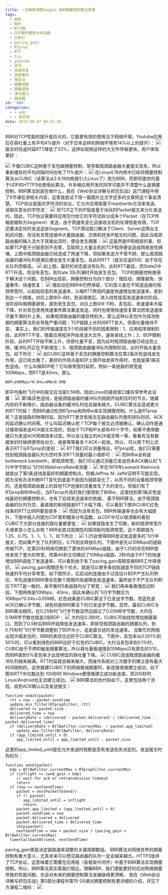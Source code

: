```yaml
---
title: 一文解释清楚Google BBR拥塞控制算法原理
tags:
  - BBR
  - BDP
  - BtlBW
  - CDF累积概率分布函数
  - CUBIC
  - pacing_gain
  - RTprop
  - RTT
  - tcp
  - youtube
  - 丢包
  - 快速恢复
  - 快速重传
  - 慢启动
  - 拥塞控制
  - 拥塞避免
  - 滑动窗口
  - 路由器
id: '984'
categories:
  - - web
  - - 高并发
date: 2019-08-07 08:55:28
---
```


BBR对TCP性能的提升是巨大的，它能更有效的使用当下网络环境，Youtube应用后在吞吐量上有平均4%提升（对于日本这样的网络环境有14%以上的提升）： [![](http://www.taohui.pub/wp-content/uploads/2019/07/Youtube-BBS-vs-CUBIC-Throughput-1.png)](http://www.taohui.pub/2019/08/07/%e4%b8%80%e6%96%87%e8%a7%a3%e9%87%8a%e6%b8%85%e6%a5%9agoogle-bbr%e6%8b%a5%e5%a1%9e%e6%8e%a7%e5%88%b6%e7%ae%97%e6%b3%95%e5%8e%9f%e7%90%86/youtube-bbs-vs-cubic-throughput-2/) 报文的往返时延RTT降低了33%，这样如视频这样的大文件传输更快，用户体验更好：
<!-- more -->
 [![](http://www.taohui.pub/wp-content/uploads/2019/07/Youtube-BBS-vs-CUBIC-Max-RTT-1.png)](http://www.taohui.pub/2019/08/07/%e4%b8%80%e6%96%87%e8%a7%a3%e9%87%8a%e6%b8%85%e6%a5%9agoogle-bbr%e6%8b%a5%e5%a1%9e%e6%8e%a7%e5%88%b6%e7%ae%97%e6%b3%95%e5%8e%9f%e7%90%86/youtube-bbs-vs-cubic-max-rtt-2/) 不像CUBIC这种基于丢包做拥塞控制，常导致瓶颈路由器大量报文丢失，所以重新缓存的平均间隔时间也有了11%提升： [![](http://www.taohui.pub/wp-content/uploads/2019/07/Youtube-BBS-vs-CUBIC-Rebuffers-1.png)](http://www.taohui.pub/2019/08/07/%e4%b8%80%e6%96%87%e8%a7%a3%e9%87%8a%e6%b8%85%e6%a5%9agoogle-bbr%e6%8b%a5%e5%a1%9e%e6%8e%a7%e5%88%b6%e7%ae%97%e6%b3%95%e5%8e%9f%e7%90%86/youtube-bbs-vs-cubic-rebuffers-2/) 在Linux4.19内核中已经将拥塞控制算法从CUBIC（该算法从2.6.19内核就引入Linux了）改为BBR，而即将面世的基于UDP的HTTP3也使用此算法。许多做应用开发的同学可能并不清楚什么是拥塞控制，BBR算法到底在做什么，我在《Web协议详解与抓包实战》这门课程中用了6节课在讲相关内容，这里我尝试下用一篇图片比文字还多的文章把这个事说清楚。 TCP协议是面向字符流的协议，它允许应用层基于read/write方法来发送、读取任意长的字符流： [![](http://www.taohui.pub/wp-content/uploads/2019/07/tcp-socket-readwrite.png)](http://www.taohui.pub/2019/08/07/%e4%b8%80%e6%96%87%e8%a7%a3%e9%87%8a%e6%b8%85%e6%a5%9agoogle-bbr%e6%8b%a5%e5%a1%9e%e6%8e%a7%e5%88%b6%e7%ae%97%e6%b3%95%e5%8e%9f%e7%90%86/tcp-socket-readwrite/) 但TCP之下的IP层是基于块状的Packet报文来分片发送的，因此，TCP协议需要将应用交付给它的字符流拆分成多个Packet（在TCP传输层被称为Segment）发送，由于网速有变化且接收主机的处理性能有限，TCP还要决定何时发送这些Segment。TCP滑动窗口解决了Client、Server这两台主机的问题，但没有去管连接中大量路由器、交换机转发IP报文的问题，因此当瓶颈路由器的输入流大于其输出流时，便会发生拥塞： [![](http://www.taohui.pub/wp-content/uploads/2019/07/较大管道向较小管道传输引发拥堵.png)](http://www.taohui.pub/2019/08/07/%e4%b8%80%e6%96%87%e8%a7%a3%e9%87%8a%e6%b8%85%e6%a5%9agoogle-bbr%e6%8b%a5%e5%a1%9e%e6%8e%a7%e5%88%b6%e7%ae%97%e6%b3%95%e5%8e%9f%e7%90%86/%e8%be%83%e5%a4%a7%e7%ae%a1%e9%81%93%e5%90%91%e8%be%83%e5%b0%8f%e7%ae%a1%e9%81%93%e4%bc%a0%e8%be%93%e5%bc%95%e5%8f%91%e6%8b%a5%e5%a0%b5/) 这虽然是IP网络层的事，但如果TCP基于分层原则不去管，互联网上大量主机的TCP程序便会造成网络恶性拥堵。上图中瓶颈路由器已经造成了网速下降，但如果发送方不管不顾，那么瓶颈路由器的缓冲队列填满后便会发生大量丢包，且此时RTT（报文往返时间）由于存在长队列而极高。 [![](http://www.taohui.pub/wp-content/uploads/2019/07/BBR队列丢包-1.png)](http://www.taohui.pub/2019/08/07/%e4%b8%80%e6%96%87%e8%a7%a3%e9%87%8a%e6%b8%85%e6%a5%9agoogle-bbr%e6%8b%a5%e5%a1%9e%e6%8e%a7%e5%88%b6%e7%ae%97%e6%b3%95%e5%8e%9f%e7%90%86/bbr%e9%98%9f%e5%88%97%e4%b8%a2%e5%8c%85-2/) 如上图，最好的状态是没有队列，此时RTT最低，而State2中RTT升高，但没有丢包，到State 3队列满时开始发生丢包。 TCP的拥塞控制便用于解决这个问题。在BBR出现前，拥塞控制分为四个部分：慢启动、拥塞避免、快速重传、快速恢复： [![](http://www.taohui.pub/wp-content/uploads/2019/07/Reno拥塞控制示意.jpg)](http://www.taohui.pub/2019/08/07/%e4%b8%80%e6%96%87%e8%a7%a3%e9%87%8a%e6%b8%85%e6%a5%9agoogle-bbr%e6%8b%a5%e5%a1%9e%e6%8e%a7%e5%88%b6%e7%ae%97%e6%b3%95%e5%8e%9f%e7%90%86/reno%e6%8b%a5%e5%a1%9e%e6%8e%a7%e5%88%b6%e7%a4%ba%e6%84%8f/) 慢启动在BBR中仍然保留，它的意义是在不知道连接的瓶颈带宽时，以起始较低的发送速率，以每RTT两倍的速度快速增加发送速率，直到到达一个阈值，对应上图中0-4秒。到该阈值后，进入线性提高发送速率的阶段，该阶段叫做拥塞避免，直到发生丢包，对应上图中8-11秒。丢包后，发速速率大幅下降，针对丢包使用快速重传算法重送发送，同时也使用快速恢复算法把发送速率尽量平滑的升上来。 如果瓶颈路由器的缓存特别大，那么这种以丢包作为探测依据的拥塞算法将会导致严重问题：TCP链路上长时间RTT变大，但吞吐量维持不变。 事实上，我们的传输速度在3个阶段被不同的因素限制：1、应用程序限制阶段，此时RTT不变，随着应用程序开始发送大文件，速率直线上升；2、BDP限制阶段，此时RTT开始不断上升，但吞吐量不变，因为此时瓶颈路由器已经达到上限，缓冲队列正在不断增加；3、瓶颈路由器缓冲队列限制阶段，此时开始大量丢包。如下所示： [![](/2019/07/传输速度、RTT与飞行报文的关系-1.png)](http://www.taohui.pub/2019/08/07/%e4%b8%80%e6%96%87%e8%a7%a3%e9%87%8a%e6%b8%85%e6%a5%9agoogle-bbr%e6%8b%a5%e5%a1%9e%e6%8e%a7%e5%88%b6%e7%ae%97%e6%b3%95%e5%8e%9f%e7%90%86/%e4%bc%a0%e8%be%93%e9%80%9f%e5%ba%a6%e3%80%81rtt%e4%b8%8e%e9%a3%9e%e8%a1%8c%e6%8a%a5%e6%96%87%e7%9a%84%e5%85%b3%e7%b3%bb-2/) 如CUBIC这样基于丢包的拥塞控制算法在第2条灰色竖线发生作用，这已经太晚了，更好的作用点是BDP上限开始发挥作用时，也就是第1条灰色竖线。 什么叫做BDP呢？它叫做带宽时延积，例如一条链路的带宽是100Mbps，而RTT是40ms，那么

```
BDP=100Mbps*0.04s=4Mb=0.5MB
```

即平均每秒飞行中的报文应当是0.5MB。因此Linux的接收窗口缓存常参考此设置： [![](http://www.taohui.pub/wp-content/uploads/2017/01/BGP-1.jpg)](http://www.taohui.pub/2016/01/27/%e9%ab%98%e6%80%a7%e8%83%bd%e7%bd%91%e7%bb%9c%e7%bc%96%e7%a8%8b7-tcp%e8%bf%9e%e6%8e%a5%e7%9a%84%e5%86%85%e5%ad%98%e4%bd%bf%e7%94%a8/%e9%ab%98%e6%80%a7%e8%83%bd%e7%bd%91%e7%bb%9c%e7%bc%96%e7%a8%8b-bgp/) 第1条灰色竖线，是瓶颈路由器的缓冲队列刚刚开始积压时的节点。随着内存的不断降价，路由器设备的缓冲队列也会越来越大，CUBIC算法会造成更大的RTT时延！ 而BBR通过检测RTprop和BtlBw来实现拥塞控制。什么是RTprop呢？这是链路的物理时延，因为RTT里含有报文在路由器队列里的排队时间、ACK的延迟确认时间等。什么叫延迟确认呢？TCP每个报文必须被确认，确认动作是通过接收端发送ACK报文实现的，但由于TCP和IP头部有40个字节，如果不携带数据只为发送ACK网络效率过低，所以会让独立的ACK报文等一等，看看有没有数据发的时候顺便带给对方，或者等等看多个ACK一起发。所以，可以用下列公式表示RTT与RTprop的差别： [![](http://www.taohui.pub/wp-content/uploads/2019/07/RTprop计算1.png)](http://www.taohui.pub/2019/08/07/%e4%b8%80%e6%96%87%e8%a7%a3%e9%87%8a%e6%b8%85%e6%a5%9agoogle-bbr%e6%8b%a5%e5%a1%9e%e6%8e%a7%e5%88%b6%e7%ae%97%e6%b3%95%e5%8e%9f%e7%90%86/rtprop%e8%ae%a1%e7%ae%971/) RTT我们可以测量得出，RTprop呢，我们只需要找到瓶颈路由器队列为空时多次RTT测量的最小值即可： [![](http://www.taohui.pub/wp-content/uploads/2019/07/RTprop计算2.png)](http://www.taohui.pub/2019/08/07/%e4%b8%80%e6%96%87%e8%a7%a3%e9%87%8a%e6%b8%85%e6%a5%9agoogle-bbr%e6%8b%a5%e5%a1%9e%e6%8e%a7%e5%88%b6%e7%ae%97%e6%b3%95%e5%8e%9f%e7%90%86/rtprop%e8%ae%a1%e7%ae%972/) 而BtlBw全称是bottleneck bandwith，即瓶颈带宽，我们可以通过测量已发送但未ACK确认的飞行中字节除以飞行时间deliveryRate来测量： [![](http://www.taohui.pub/wp-content/uploads/2019/07/BtlBw计算.png)](http://www.taohui.pub/2019/08/07/%e4%b8%80%e6%96%87%e8%a7%a3%e9%87%8a%e6%b8%85%e6%a5%9agoogle-bbr%e6%8b%a5%e5%a1%9e%e6%8e%a7%e5%88%b6%e7%ae%97%e6%b3%95%e5%8e%9f%e7%90%86/btlbw%e8%ae%a1%e7%ae%97/) 早在1979年Leonard Kleinrock就提出了第1条竖线是最好的拥塞控制点，但被Jeffrey M. Jaffe证明不可能实现，因为没有办法判断RTT变化到底是不是因为链路变化了，从而不同的设备瓶颈导致的，还是瓶颈路由器上的其他TCP连接的流量发生了大的变化。但我们有了RTprop和BtlBw后，当RTprop升高时我们便得到了BtlBw，这便找到第1条灰色竖线最好的拥塞控制点，也有了后续发送速率的依据。 基于BBR算法，由于瓶颈路由器的队列为空，最直接的影响就是RTT大幅下降，可以看到下图中CUBIC红色线条的RTT比BBR要高很多： [![](http://www.taohui.pub/wp-content/uploads/2019/07/CUBIC与BBR的RTT对比-1.png)](http://www.taohui.pub/2019/08/07/%e4%b8%80%e6%96%87%e8%a7%a3%e9%87%8a%e6%b8%85%e6%a5%9agoogle-bbr%e6%8b%a5%e5%a1%9e%e6%8e%a7%e5%88%b6%e7%ae%97%e6%b3%95%e5%8e%9f%e7%90%86/cubic%e4%b8%8ebbr%e7%9a%84rtt%e5%af%b9%e6%af%94-2/) 而因为没有丢包，BBR传输速率也会有大幅提升，下图中插入的图为CDF累积概率分布函数，从CDF中可以很清晰的看到CUBIC下大部分连接的吞吐量都更低： [![](http://www.taohui.pub/wp-content/uploads/2019/07/BBR带宽提升-1.png)](http://www.taohui.pub/2019/08/07/%e4%b8%80%e6%96%87%e8%a7%a3%e9%87%8a%e6%b8%85%e6%a5%9agoogle-bbr%e6%8b%a5%e5%a1%9e%e6%8e%a7%e5%88%b6%e7%ae%97%e6%b3%95%e5%8e%9f%e7%90%86/bbr%e5%b8%a6%e5%ae%bd%e6%8f%90%e5%8d%87-2/) 如果链路发生了切换，新的瓶颈带宽升大或者变小怎么办呢？BBR会尝试周期性的探测新的瓶颈带宽，这个周期值为1.25、0.75、1、1、1、1，如下所示： [![](http://www.taohui.pub/wp-content/uploads/2019/07/BBR运行细节-1.png)](http://www.taohui.pub/2019/08/07/%e4%b8%80%e6%96%87%e8%a7%a3%e9%87%8a%e6%b8%85%e6%a5%9agoogle-bbr%e6%8b%a5%e5%a1%9e%e6%8e%a7%e5%88%b6%e7%ae%97%e6%b3%95%e5%8e%9f%e7%90%86/bbr%e8%bf%90%e8%a1%8c%e7%bb%86%e8%8a%82-2/) 1.25会使得BBR尝试发送更多的飞行中报文，而如果产生了队列积压，0.75则会释放队列。下图中是先以10Mbps的链路传输TCP，在第20秒网络切换到了更快的40Mbps链路，由于1.25的存在BBR很快发现了更大的带宽，而第40秒又切换回了10Mbps链路，2秒内由于RTT的快速增加BBR调低了发送速率，可以看到由于有了pacing\_gain周期变换BBR工作得很好。 [![](http://www.taohui.pub/wp-content/uploads/2019/07/带宽上升后又下降-1.png)](http://www.taohui.pub/2019/08/07/%e4%b8%80%e6%96%87%e8%a7%a3%e9%87%8a%e6%b8%85%e6%a5%9agoogle-bbr%e6%8b%a5%e5%a1%9e%e6%8e%a7%e5%88%b6%e7%ae%97%e6%b3%95%e5%8e%9f%e7%90%86/%e5%b8%a6%e5%ae%bd%e4%b8%8a%e5%8d%87%e5%90%8e%e5%8f%88%e4%b8%8b%e9%99%8d-2/) pacing\_gain周期还有个优点，就是可以使多条初始速度不同的TCP链路快速的平均分享带宽，如下图所示，后启动的连接由于过高估计BDP产生队列积压，早先连接的BBR便会在数个周期内快速降低发送速率，最终由于不产生队列积压下RTT是一致的，故平衡时5条链路均分了带宽： [![](http://www.taohui.pub/wp-content/uploads/2019/07/多个BBR链路快速平分带宽-1.png)](http://www.taohui.pub/2019/08/07/%e4%b8%80%e6%96%87%e8%a7%a3%e9%87%8a%e6%b8%85%e6%a5%9agoogle-bbr%e6%8b%a5%e5%a1%9e%e6%8e%a7%e5%88%b6%e7%ae%97%e6%b3%95%e5%8e%9f%e7%90%86/%e5%a4%9a%e4%b8%aabbr%e9%93%be%e8%b7%af%e5%bf%ab%e9%80%9f%e5%b9%b3%e5%88%86%e5%b8%a6%e5%ae%bd-2/) 我们再来看看慢启动阶段，下图网络是10Mbps、40ms，因此未确认的飞行字节数应为10Mbps\*0.04s=0.05MB。红色线条是CUBIC算法下已发送字节数，而蓝色是ACK已确认字节数，绿色则是BBR算法下的已发送字节数。显然，最初CUBIC与BBR算法相同，在0.25秒时飞行字节数显然远超过了0.05MB字节数，大约在 0.1MB字节数也就是2倍BDP： [![](http://www.taohui.pub/wp-content/uploads/2019/07/慢启动下的BBR探测-1.png)](http://www.taohui.pub/2019/08/07/%e4%b8%80%e6%96%87%e8%a7%a3%e9%87%8a%e6%b8%85%e6%a5%9agoogle-bbr%e6%8b%a5%e5%a1%9e%e6%8e%a7%e5%88%b6%e7%ae%97%e6%b3%95%e5%8e%9f%e7%90%86/%e6%85%a2%e5%90%af%e5%8a%a8%e4%b8%8b%e7%9a%84bbr%e6%8e%a2%e6%b5%8b-2/) 大约在0.3秒时，CUBIC开始线性增加拥塞窗口，而到了0.5秒后BBR开始降低发送速率，即排空瓶颈路由器的拥塞队列，到0.75秒时飞行字节数调整到了BDP大小，这是最合适的发送速率。 当繁忙的网络出现大幅丢包时，BBR的表现也远好于CUBIC算法。下图中，丢包率从0.001%到50%时，可以看到绿色的BBR远好于红色的CUBIC。大约当丢包率到0.1%时，CUBIC由于不停的触发拥塞算法，所以吞吐量极速降到10Mbps只有原先的1/10，而BBR直到5%丢包率才出现明显的吞吐量下降。 [![](http://www.taohui.pub/wp-content/uploads/2019/07/随机丢包下的吞吐量-1.png)](http://www.taohui.pub/2019/08/07/%e4%b8%80%e6%96%87%e8%a7%a3%e9%87%8a%e6%b8%85%e6%a5%9agoogle-bbr%e6%8b%a5%e5%a1%9e%e6%8e%a7%e5%88%b6%e7%ae%97%e6%b3%95%e5%8e%9f%e7%90%86/%e9%9a%8f%e6%9c%ba%e4%b8%a2%e5%8c%85%e4%b8%8b%e7%9a%84%e5%90%9e%e5%90%90%e9%87%8f-2/) CUBIC造成瓶颈路由器的缓冲队列越来越满，RTT时延就会越来越大，而操作系统对三次握手的建立是有最大时间限制的，这导致建CUBIC下的网络极端拥塞时，新连接很难建立成功，如下图中RTT中位数达到 100秒时 Windows便很难建立成功新连接，而200秒时Linux/Android也无法建立成功。 [![](/2019/07/新连接建立困难-1.png)](http://www.taohui.pub/2019/08/07/%e4%b8%80%e6%96%87%e8%a7%a3%e9%87%8a%e6%b8%85%e6%a5%9agoogle-bbr%e6%8b%a5%e5%a1%9e%e6%8e%a7%e5%88%b6%e7%ae%97%e6%b3%95%e5%8e%9f%e7%90%86/%e6%96%b0%e8%bf%9e%e6%8e%a5%e5%bb%ba%e7%ab%8b%e5%9b%b0%e9%9a%be-2/) BBR算法的伪代码如下，这里包括两个流程，收到ACK确认以及发送报文：

```
function onAck(packet) 
  rtt = now - packet.sendtime 
  update_min_filter(RTpropFilter, rtt) 
  delivered += packet.size 
  delivered_time = now 
  deliveryRate = (delivered - packet.delivered) / (delivered_time - packet.delivered_time) 
  if (deliveryRate > BtlBwFilter.currentMax  ! packet.app_limited) 
     update_max_filter(BtlBwFilter, deliveryRate) 
  if (app_limited_until > 0) 
     app_limited_until = app_limited_until - packet.size
```

这里的app\_limited\_until是在允许发送时观察是否有发送任务决定的。发送报文时伪码为：

```
function send(packet) 
  bdp = BtlBwFilter.currentMax × RTpropFilter.currentMin 
  if (inflight >= cwnd_gain × bdp) 
     // wait for ack or retransmission timeout 
     return 
  if (now >= nextSendTime) 
     packet = nextPacketToSend() 
     if (! packet) 
        app_limited_until = inflight 
        return 
     packet.app_limited = (app_limited_until > 0) 
     packet.sendtime = now 
     packet.delivered = delivered 
     packet.delivered_time = delivered_time 
     ship(packet) 
     nextSendTime = now + packet.size / (pacing_gain × BtlBwFilter.currentMax) 
  timerCallbackAt(send, nextSendTime)
```

pacing\_gain便是决定链路速率调整的关键周期数组。 BBR算法对网络世界的拥塞控制有重大意义，尤其未来可以想见路由器的队列一定会越来越大。HTTP3放弃了TCP协议，这意味着它需要在应用层（各框架中间件）中基于BBR算法实现拥塞控制，所以，BBR算法其实离我们很近。理解BBR，我们便能更好的应对网络拥塞导致的性能问题，也会对未来的拥塞控制算法发展脉络更清晰。 我在《Web协议详解与抓包实战》第5部分课程中第15-20课对拥塞控制有更详细的介绍，详见下方课程二维码： [![](/2019/05/poster.jpg)](http://www.taohui.pub/2019/05/06/%e4%b8%ba%e4%bb%80%e4%b9%88%e8%a6%81%e5%87%baweb%e5%8d%8f%e8%ae%ae%e8%bf%99%e9%97%a8%e8%af%be/poster-2/)